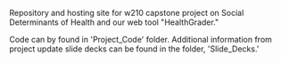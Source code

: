 Repository and hosting site for w210 capstone project on Social Determinants of Health and our web tool "HealthGrader."

Code can by found in 'Project_Code' folder.  Additional information from project update slide decks can be found in the folder, 'Slide_Decks.'
